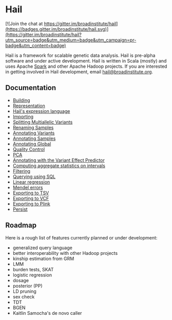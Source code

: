# Hail

[![Join the chat at https://gitter.im/broadinstitute/hail](https://badges.gitter.im/broadinstitute/hail.svg)](https://gitter.im/broadinstitute/hail?utm_source=badge&utm_medium=badge&utm_campaign=pr-badge&utm_content=badge)

Hail is a framework for scalable genetic data analysis.  Hail is
pre-alpha software and under active development.  Hail is written in
Scala (mostly) and uses Apache [Spark](http://spark.apache.org/) and
other Apache Hadoop projects.  If you are interested in getting
involved in Hail development, email hail@broadinstitute.org.

## Documentation

 - [Building](docs/Building.md)
 - [Representation](docs/Representation.md)
 - [Hail's expression language](docs/HailExpressionLanguage.md)
 - [Importing](docs/Importing.md)
 - [Splitting Multiallelic Variants](docs/Splitmulti.md)
 - [Renaming Samples](docs/RenameSamples.md)
 - [Annotating Variants](docs/commands/AnnotateVariants.md)
 - [Annotating Samples](docs/commands/AnnotateSamples.md)
 - [Annotating Global](docs/commands/AnnotateGlobal.md)
 - [Quality Control](docs/QC.md)
 - [PCA](docs/PCA.md)
 - [Annotating with the Variant Effect Predictor](docs/VEP.md)
 - [Computing aggregate statistics on intervals](docs/commands/AggregateIntervals.md)
 - [Filtering](docs/Filtering.md)
 - [Querying using SQL](docs/SQL.md)
 - [Linear regression](docs/LinearRegression.md)
 - [Mendel errors](docs/MendelErrors.md)
 - [Exporting to TSV](docs/ExportTSV.md)
 - [Exporting to VCF](docs/ExportVCF.md)
 - [Exporting to Plink](docs/ExportPlink.md)
 - [Persist](docs/Persist.md)

## Roadmap

Here is a rough list of features currently planned or under
development:

 - generalized query language
 - better interoperability with other Hadoop projects
 - kinship estimation from GRM
 - LMM
 - burden tests, SKAT
 - logistic regression
 - dosage
 - posterior (PP)
 - LD pruning
 - sex check
 - TDT
 - BGEN
 - Kaitlin Samocha's de novo caller
